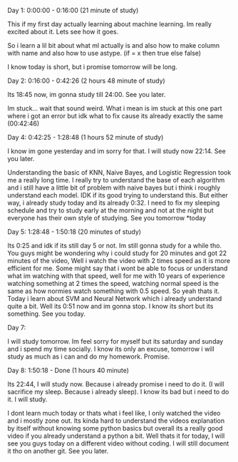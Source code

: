 Day 1: 0:00:00 - 0:16:00 (21 minute of study)

This if my first day actually learning about machine learning. Im really excited about it. Lets see how it goes.

So i learn a lil bit about what ml actually is and also how to make column with name and also how to use astype. (if = x then true else false)

I know today is short, but i promise tomorrow will be long.

Day 2: 0:16:00 - 0:42:26 (2 hours 48 minute of study)

Its 18:45 now, im gonna study till 24:00. See you later.

Im stuck... wait that sound weird. What i mean is im stuck at this one part where i got an error but idk what to fix cause its already exactly the same (00:42:46)

Day 4: 0:42:25 - 1:28:48 (1 hours 52 minute of study)

I know im gone yesterday and im sorry for that. I will study now 22:14. See you later.

Understanding the basic of KNN, Naive Bayes, and Logistic Regression took me a really long time. I really try to understand the base of each algorithm and i still have a little bit of problem with naive bayes but i think i roughly understand each model. IDK if its good trying to understand this. But either way, i already study today and its already 0:32. I need to fix my sleeping schedule and try to study early at the morning and not at the night but everyone has their own style of studying. See you tomorrow \*today

Day 5: 1:28:48 - 1:50:18 (20 minutes of study)

Its 0:25 and idk if its still day 5 or not. Im still gonna study for a while tho. You guys might be wondering why i could study for 20 minutes and got 22 minutes of the video, Well i watch the video with 2 times speed as it is more efficient for me. Some might say that i wont be able to focus or understand what im watching with that speed, well for me with 10 years of experience watching something at 2 times the speed, watching normal speed is the same as how normies watch something with 0.5 speed. So yeah thats it. Today i learn about SVM and Neural Network which i already understand quite a bit. Well its 0:51 now and im gonna stop. I know its short but its something. See you today.

Day 7:

I will study tomorrow. Im feel sorry for myself but its saturday and sunday and i spend my time socially. I know its only an excuse, tomorrow i will study as much as i can and do my homework. Promise.

Day 8: 1:50:18 - Done (1 hours 40 minute)

Its 22:44, I will study now. Because i already promise i need to do it. (I will sacrifice my sleep. Because i already sleep). I know its bad but i need to do it. I will study.

I dont learn much today or thats what i feel like, I only watched the video and i mostly zone out. Its kinda hard to understand the videos explanation by itself without knowing some python basics but overall its a really good video if you already understand a python a bit. Well thats it for today, I will see you guys today on a different video without coding. I will still document it tho on another git. See you later.

